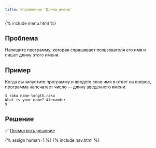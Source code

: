 ```yaml
---
title: Упражнение ‘Длина имени‘
---
```


{% include menu.html %}

## Проблема

Напишите программу, которая спрашивает пользователя его имя и пишет длину этого
имени.

## Пример

Когда вы запустите программу и введете свое имя в ответ на вопрос, программа
напечатает число — длину введенного имени.

```console
$ raku name-length.raku
What is your name? Alexander
9
```

## Решение

✅ [Посмотреть решение](solution)

{% assign human=1 %}
{% include nav.html %}
